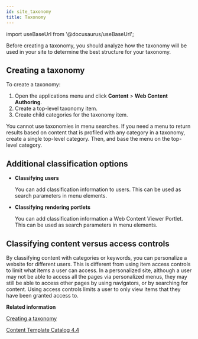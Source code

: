 ```yaml
---
id: site_taxonomy
title: Taxonomy
---
```

import useBaseUrl from '@docusaurus/useBaseUrl';



Before creating a taxonomy, you should analyze how the taxonomy will be used in your site to determine the best structure for your taxonomy.

## Creating a taxonomy

To create a taxonomy:

1.  Open the applications menu and click **Content** \> **Web Content Authoring**.
2.  Create a top-level taxonomy item.
3.  Create child categories for the taxonomy item.

You cannot use taxonomies in menu searches. If you need a menu to return results based on content that is profiled with any category in a taxonomy, create a single top-level category. Then, and base the menu on the top-level category.

## Additional classification options

-   **Classifying users**

    You can add classification information to users. This can be used as search parameters in menu elements.

-   **Classifying rendering portlets**

    You can add classification information a Web Content Viewer Portlet. This can be used as search parameters in menu elements.


## Classifying content versus access controls

By classifying content with categories or keywords, you can personalize a website for different users. This is different from using item access controls to limit what items a user can access. In a personalized site, although a user may not be able to access all the pages via personalized menus, they may still be able to access other pages by using navigators, or by searching for content. Using access controls limits a user to only view items that they have been granted access to.

**Related information**  


[Creating a taxonomy](../panel_help/wcm_dev_profiling_taxonomy_creating.md)

[Content Template Catalog 4.4](../ctc/ctc_intro.md)

